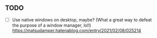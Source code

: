 

## TODO

- [ ] Use native windows on desktop, maybe? (What a great way to defeat the purpose of a window manager, lol!) https://matsudamper.hatenablog.com/entry/2021/02/08/025214
